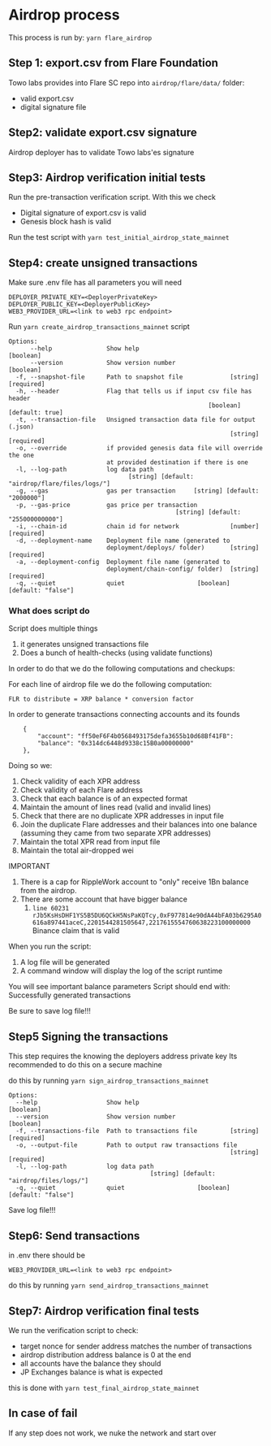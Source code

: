 # Airdrop process

This process is run by:
`yarn flare_airdrop` 
## Step 1: export.csv from Flare Foundation

Towo labs provides into Flare SC repo into `airdrop/flare/data/` folder:
- valid export.csv
- digital signature file

## Step2: validate export.csv signature

Airdrop deployer has to validate Towo labs'es  signature

## Step3: Airdrop verification initial tests

Run the pre-transaction verification script. With this we check
- Digital signature of export.csv is valid
- Genesis block hash is valid

Run the test script with 
`yarn test_initial_airdrop_state_mainnet`

## Step4: create unsigned transactions

Make sure .env file has all parameters you will need
```
DEPLOYER_PRIVATE_KEY=<DeployerPrivateKey>
DEPLOYER_PUBLIC_KEY=<DeployerPublicKey>
WEB3_PROVIDER_URL=<link to web3 rpc endpoint>
```

Run `yarn create_airdrop_transactions_mainnet` script

```
Options:
      --help               Show help                                   [boolean]
      --version            Show version number                         [boolean]
  -f, --snapshot-file      Path to snapshot file             [string] [required]
  -h, --header             Flag that tells us if input csv file has header
                                                       [boolean] [default: true]
  -t, --transaction-file   Unsigned transaction data file for output (.json)
                                                             [string] [required]
  -o, --override           if provided genesis data file will override the one
                           at provided destination if there is one
  -l, --log-path           log data path
                                 [string] [default: "airdrop/flare/files/logs/"]
  -g, --gas                gas per transaction     [string] [default: "2000000"]
  -p, --gas-price          gas price per transaction
                                              [string] [default: "255000000000"]
  -i, --chain-id           chain id for network              [number] [required]
  -d, --deployment-name    Deployment file name (generated to
                           deployment/deploys/ folder)       [string] [required]
  -a, --deployment-config  Deployment file name (generated to
                           deployment/chain-config/ folder)  [string] [required]
  -q, --quiet              quiet                    [boolean] [default: "false"]
```

### What does script do

Script does multiple things 

1. it generates unsigned transactions file 
2. Does a bunch of health-checks (using validate functions)

In order to do that we do the following computations and checkups:

For each line of airdrop file we do the following computation:
```
FLR to distribute = XRP balance * conversion factor

```
In order to generate transactions connecting accounts and its founds
```
    {
	    "account": "ff50eF6F4b0568493175defa3655b10d68Bf41FB": 
	    "balance": "0x314dc6448d9338c15B0a00000000"
    },
```

Doing so we:
1. Check validity of each XPR address
2. Check validity of each Flare address
3. Check that each balance is of an expected format
4. Maintain the amount of lines read (valid and invalid lines)
5. Check that there are no duplicate XPR addresses in input file
6. Join the duplicate Flare addresses and their balances into one balance (assuming they came from two separate XPR addresses)
7. Maintain the total XPR read from input file 
8. Maintain the total air-dropped wei


IMPORTANT
1. There is a cap for RippleWork account to "only" receive 1Bn balance from the airdrop.
2. There are some account that have bigger balance
    1. `line 60231 rJb5KsHsDHF1YS5B5DU6QCkH5NsPaKQTcy,0xF977814e90dA44bFA03b6295A0616a897441aceC,2201544281505647,2217615554760638223100000000` Binance claim that is valid

When you run the script:
1. A log file will be generated
2. A command window will display the log of the script runtime

You will see important balance parameters
Script should end with:
Successfully generated transactions

Be sure to save log file!!!

## Step5 Signing the transactions

This step requires the knowing the deployers address private key
Its recommended to do this on a secure machine


do this by running
`yarn sign_airdrop_transactions_mainnet`

```
Options:
  --help                   Show help                                   [boolean]
  --version                Show version number                         [boolean]
  -f, --transactions-file  Path to transactions file         [string] [required]
  -o, --output-file        Path to output raw transactions file
                                                             [string] [required]
  -l, --log-path           log data path
                                       [string] [default: "airdrop/files/logs/"]
  -q, --quiet              quiet                    [boolean] [default: "false"]
```

Save log file!!!

## Step6: Send transactions

in .env there should be
```
WEB3_PROVIDER_URL=<link to web3 rpc endpoint>
```

do this by running
`yarn send_airdrop_transactions_mainnet`

## Step7: Airdrop verification final tests

We run the verification script to check:

- target nonce for sender address matches the number of transactions
- airdrop distribution address balance is 0 at the end
- all accounts have the balance they should
- JP Exchanges balance is what is expected


this is done with
`yarn test_final_airdrop_state_mainnet`

## In case of fail
If any step does not work, we nuke the network and start over